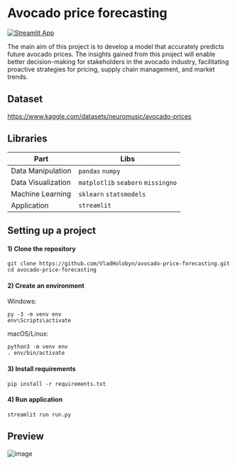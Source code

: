 # Avocado price forecasting

[![Streamlit App](https://static.streamlit.io/badges/streamlit_badge_black_white.svg)](https://avocado-price-forecasting.onrender.com/)


The main aim of this project is to develop a model that accurately predicts future avocado prices. The insights gained from this project will enable better decision-making for stakeholders in the avocado industry, facilitating proactive strategies for pricing, supply chain management, and market trends.


## Dataset
https://www.kaggle.com/datasets/neuromusic/avocado-prices


## Libraries
| Part                 | Libs                     | 
| -------------------- | ------------------------ |  
| Data Manipulation    | `pandas` `numpy`        |
| Data Visualization   | `matplotlib` `seaborn` `missingno`  |   
| Machine Learning     | `sklearn` `statsmodels` |
| Application          | `streamlit` |  


## Setting up a project

#### 1) Clone the repository
```
git clone https://github.com/VladHolobyn/avocado-price-forecasting.git 
cd avocado-price-forecasting 
```

#### 2) Create an environment

Windows:
```
py -3 -m venv env
env\Scripts\activate
```
macOS/Linux:
```
python3 -m venv env
. env/bin/activate
```

#### 3) Install requirements
```
pip install -r requirements.txt
```

#### 4) Run application
```
streamlit run run.py
```


## Preview 
![image](https://github.com/VladHolobyn/avocado-price-forecasting/assets/125756054/e4a4ab50-fd33-44fc-aec7-2a348e390b24)
